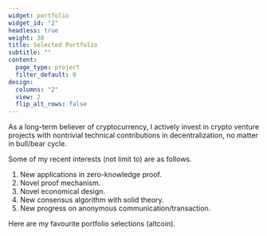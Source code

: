 ```yaml
---
widget: portfolio
widget_id: "2"
headless: true
weight: 30
title: Selected Portfolio
subtitle: ""
content:
  page_type: project
  filter_default: 0
design:
  columns: "2"
  view: 2
  flip_alt_rows: false
---
```

As a long-term believer of cryptocurrency, I actively invest in crypto venture projects with nontrivial technical contributions in decentralization, no matter in bull/bear cycle. 

Some of my recent interests (not limit to) are as follows. 

1. New applications in zero-knowledge proof. 
2. Novel proof mechanism.
3. Novel economical design. 
4. New consensus algorithm with solid theory. 
5. New progress on anonymous communication/transaction.

Here are my favourite portfolio selections (altcoin).